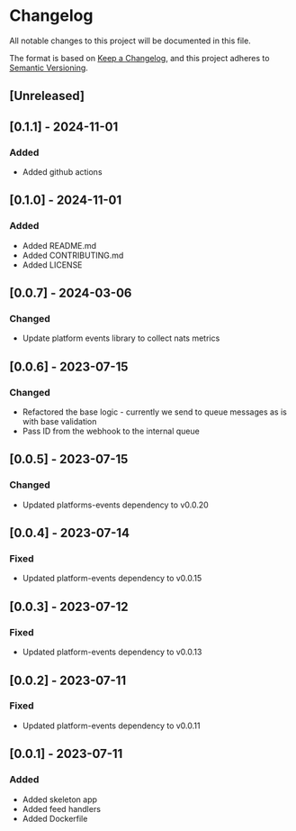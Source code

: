 # Changelog

All notable changes to this project will be documented in this file.

The format is based on [Keep a Changelog](https://keepachangelog.com/en/1.0.0/), and this project adheres
to [Semantic Versioning](https://semver.org/spec/v2.0.0.html).

## [Unreleased]

## [0.1.1] - 2024-11-01

### Added
- Added github actions

## [0.1.0] - 2024-11-01

### Added
- Added README.md
- Added CONTRIBUTING.md
- Added LICENSE

## [0.0.7] - 2024-03-06

### Changed
- Update platform events library to collect nats metrics

## [0.0.6] - 2023-07-15

### Changed
- Refactored the base logic - currently we send to queue messages as is with base validation
- Pass ID from the webhook to the internal queue

## [0.0.5] - 2023-07-15

### Changed
- Updated platforms-events dependency to v0.0.20

## [0.0.4] - 2023-07-14

### Fixed
- Updated platform-events dependency to v0.0.15

## [0.0.3] - 2023-07-12

### Fixed
- Updated platform-events dependency to v0.0.13

## [0.0.2] - 2023-07-11

### Fixed
- Updated platform-events dependency to v0.0.11

## [0.0.1] - 2023-07-11

### Added
- Added skeleton app
- Added feed handlers
- Added Dockerfile

